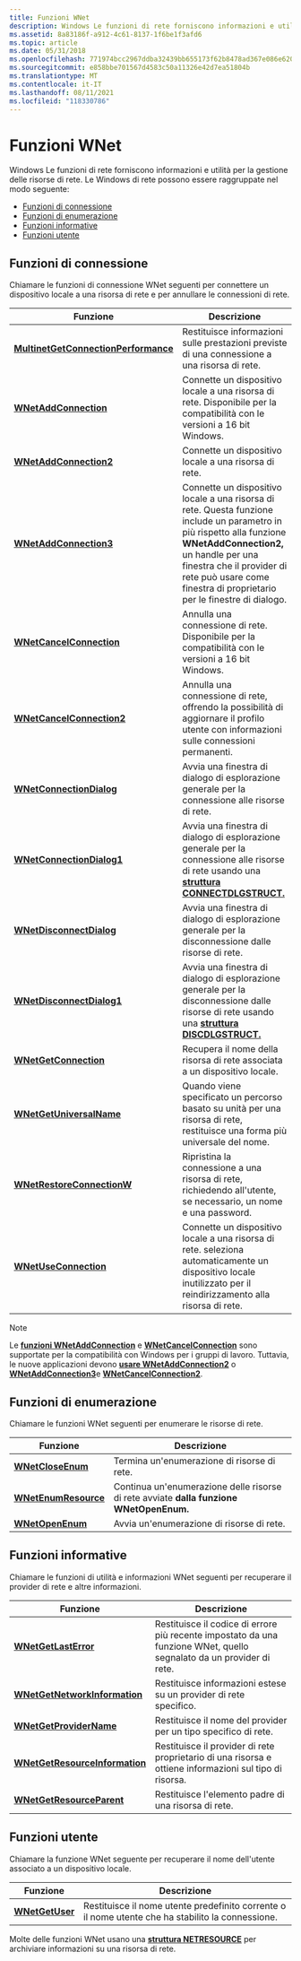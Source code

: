 ```yaml
---
title: Funzioni WNet
description: Windows Le funzioni di rete forniscono informazioni e utilità per la gestione delle risorse di rete.
ms.assetid: 8a83186f-a912-4c61-8137-1f6be1f3afd6
ms.topic: article
ms.date: 05/31/2018
ms.openlocfilehash: 771974bcc2967ddba32439bb655173f62b8478ad367e086e620ca02825a2567f
ms.sourcegitcommit: e858bbe701567d4583c50a11326e42d7ea51804b
ms.translationtype: MT
ms.contentlocale: it-IT
ms.lasthandoff: 08/11/2021
ms.locfileid: "118330786"
---
```

# <a name="wnet-functions"></a>Funzioni WNet

Windows Le funzioni di rete forniscono informazioni e utilità per la gestione delle risorse di rete. Le Windows di rete possono essere raggruppate nel modo seguente:

-   [Funzioni di connessione](#connection-functions)
-   [Funzioni di enumerazione](#enumeration-functions)
-   [Funzioni informative](#information-functions)
-   [Funzioni utente](#user-functions)

## <a name="connection-functions"></a>Funzioni di connessione

Chiamare le funzioni di connessione WNet seguenti per connettere un dispositivo locale a una risorsa di rete e per annullare le connessioni di rete.



| Funzione                                                                     | Descrizione                                                                                                                                                                                                                    |
|------------------------------------------------------------------------------|--------------------------------------------------------------------------------------------------------------------------------------------------------------------------------------------------------------------------------|
| [**MultinetGetConnectionPerformance**](/windows/win32/api/winnetwk/nf-winnetwk-multinetgetconnectionperformancea) | Restituisce informazioni sulle prestazioni previste di una connessione a una risorsa di rete.                                                                                                                                      |
| [**WNetAddConnection**](/windows/win32/api/winnetwk/nf-winnetwk-wnetaddconnectiona)                               | Connette un dispositivo locale a una risorsa di rete. Disponibile per la compatibilità con le versioni a 16 bit Windows.                                                                                                                   |
| [**WNetAddConnection2**](/windows/win32/api/winnetwk/nf-winnetwk-wnetaddconnection2a)                             | Connette un dispositivo locale a una risorsa di rete.                                                                                                                                                                                 |
| [**WNetAddConnection3**](/windows/win32/api/winnetwk/nf-winnetwk-wnetaddconnection3a)                             | Connette un dispositivo locale a una risorsa di rete. Questa funzione include un parametro in più rispetto alla funzione **WNetAddConnection2,** un handle per una finestra che il provider di rete può usare come finestra di proprietario per le finestre di dialogo. |
| [**WNetCancelConnection**](/windows/win32/api/winnetwk/nf-winnetwk-wnetcancelconnectiona)                         | Annulla una connessione di rete. Disponibile per la compatibilità con le versioni a 16 bit Windows.                                                                                                                                    |
| [**WNetCancelConnection2**](/windows/win32/api/winnetwk/nf-winnetwk-wnetcancelconnection2a)                       | Annulla una connessione di rete, offrendo la possibilità di aggiornare il profilo utente con informazioni sulle connessioni permanenti.                                                                                                  |
| [**WNetConnectionDialog**](/windows/win32/api/winnetwk/nf-winnetwk-wnetconnectiondialog)                         | Avvia una finestra di dialogo di esplorazione generale per la connessione alle risorse di rete.                                                                                                                                                      |
| [**WNetConnectionDialog1**](/windows/win32/api/winnetwk/nf-winnetwk-wnetconnectiondialog1a)                       | Avvia una finestra di dialogo di esplorazione generale per la connessione alle risorse di rete usando una [**struttura CONNECTDLGSTRUCT.**](/windows/win32/api/winnetwk/ns-winnetwk-connectdlgstructa)                                                                                  |
| [**WNetDisconnectDialog**](/windows/win32/api/winnetwk/nf-winnetwk-wnetdisconnectdialog)                         | Avvia una finestra di dialogo di esplorazione generale per la disconnessione dalle risorse di rete.                                                                                                                                                 |
| [**WNetDisconnectDialog1**](/windows/win32/api/winnetwk/nf-winnetwk-wnetdisconnectdialog1a)                       | Avvia una finestra di dialogo di esplorazione generale per la disconnessione dalle risorse di rete usando una [**struttura DISCDLGSTRUCT.**](/windows/win32/api/winnetwk/ns-winnetwk-discdlgstructa)                                                                                   |
| [**WNetGetConnection**](/windows/win32/api/winnetwk/nf-winnetwk-wnetgetconnectiona)                               | Recupera il nome della risorsa di rete associata a un dispositivo locale.                                                                                                                                                     |
| [**WNetGetUniversalName**](/windows/win32/api/winnetwk/nf-winnetwk-wnetgetuniversalnamea)                         | Quando viene specificato un percorso basato su unità per una risorsa di rete, restituisce una forma più universale del nome.                                                                                                                               |
| [**WNetRestoreConnectionW**](/windows/win32/api/winnetwk/nf-winnetwk-wnetrestoreconnectionw)                     | Ripristina la connessione a una risorsa di rete, richiedendo all'utente, se necessario, un nome e una password.                                                                                                                      |
| [**WNetUseConnection**](/windows/win32/api/winnetwk/nf-winnetwk-wnetuseconnectiona)                               | Connette un dispositivo locale a una risorsa di rete. seleziona automaticamente un dispositivo locale inutilizzato per il reindirizzamento alla risorsa di rete.                                                                                               |



 

> [!Note]  
> Le [**funzioni WNetAddConnection**](/windows/win32/api/winnetwk/nf-winnetwk-wnetaddconnectiona) e [**WNetCancelConnection**](/windows/win32/api/winnetwk/nf-winnetwk-wnetcancelconnectiona) sono supportate per la compatibilità con Windows per i gruppi di lavoro. Tuttavia, le nuove applicazioni devono [**usare WNetAddConnection2**](/windows/win32/api/winnetwk/nf-winnetwk-wnetaddconnection2a) o [**WNetAddConnection3**](/windows/win32/api/winnetwk/nf-winnetwk-wnetaddconnection3a)e [**WNetCancelConnection2**](/windows/win32/api/winnetwk/nf-winnetwk-wnetcancelconnection2a).

 

## <a name="enumeration-functions"></a>Funzioni di enumerazione

Chiamare le funzioni WNet seguenti per enumerare le risorse di rete.



| Funzione                                     | Descrizione                                                                             |
|----------------------------------------------|-----------------------------------------------------------------------------------------|
| [**WNetCloseEnum**](/windows/win32/api/winnetwk/nf-winnetwk-wnetcloseenum)       | Termina un'enumerazione di risorse di rete.                                                    |
| [**WNetEnumResource**](/windows/win32/api/winnetwk/nf-winnetwk-wnetenumresourcea) | Continua un'enumerazione delle risorse di rete avviate **dalla funzione WNetOpenEnum.** |
| [**WNetOpenEnum**](/windows/win32/api/winnetwk/nf-winnetwk-wnetopenenuma)         | Avvia un'enumerazione di risorse di rete.                                             |



 

## <a name="information-functions"></a>Funzioni informative

Chiamare le funzioni di utilità e informazioni WNet seguenti per recuperare il provider di rete e altre informazioni.



| Funzione                                                         | Descrizione                                                                                         |
|------------------------------------------------------------------|-----------------------------------------------------------------------------------------------------|
| [**WNetGetLastError**](/windows/win32/api/winnetwk/nf-winnetwk-wnetgetlasterrora)                     | Restituisce il codice di errore più recente impostato da una funzione WNet, quello segnalato da un provider di rete.  |
| [**WNetGetNetworkInformation**](/windows/win32/api/winnetwk/nf-winnetwk-wnetgetnetworkinformationa)   | Restituisce informazioni estese su un provider di rete specifico.                                     |
| [**WNetGetProviderName**](/windows/win32/api/winnetwk/nf-winnetwk-wnetgetprovidernamea)               | Restituisce il nome del provider per un tipo specifico di rete.                                           |
| [**WNetGetResourceInformation**](/windows/win32/api/winnetwk/nf-winnetwk-wnetgetresourceinformationa) | Restituisce il provider di rete proprietario di una risorsa e ottiene informazioni sul tipo di risorsa. |
| [**WNetGetResourceParent**](/windows/win32/api/winnetwk/nf-winnetwk-wnetgetresourceparenta)           | Restituisce l'elemento padre di una risorsa di rete.                                                           |



 

## <a name="user-functions"></a>Funzioni utente

Chiamare la funzione WNet seguente per recuperare il nome dell'utente associato a un dispositivo locale.



| Funzione                           | Descrizione                                                                              |
|------------------------------------|------------------------------------------------------------------------------------------|
| [**WNetGetUser**](/windows/win32/api/winnetwk/nf-winnetwk-wnetgetusera) | Restituisce il nome utente predefinito corrente o il nome utente che ha stabilito la connessione. |



 

Molte delle funzioni WNet usano una [**struttura NETRESOURCE**](/windows/desktop/api/Winnetwk/ns-winnetwk-netresourcea) per archiviare informazioni su una risorsa di rete.

 

 